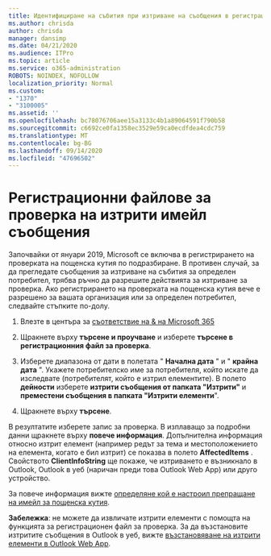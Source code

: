 ```yaml
---
title: Идентифициране на събития при изтриване на съобщения в регистрационни файлове за проверка
ms.author: chrisda
author: chrisda
manager: dansimp
ms.date: 04/21/2020
ms.audience: ITPro
ms.topic: article
ms.service: o365-administration
ROBOTS: NOINDEX, NOFOLLOW
localization_priority: Normal
ms.custom:
- "1370"
- "3100005"
ms.assetid: ''
ms.openlocfilehash: bc78076706aee15a3133c4b1a89064591f790b58
ms.sourcegitcommit: c6692ce0fa1358ec3529e59ca0ecdfdea4cdc759
ms.translationtype: MT
ms.contentlocale: bg-BG
ms.lasthandoff: 09/14/2020
ms.locfileid: "47696502"
---
```

# <a name="audit-logs-for-deleted-email-messages"></a>Регистрационни файлове за проверка на изтрити имейл съобщения

Започвайки от януари 2019, Microsoft се включва в регистрирането на проверката на пощенска кутия по подразбиране. В противен случай, за да прегледате съобщения за изтриване на събития за определен потребител, трябва ръчно да разрешите действията за изтриване за проверка. Ако регистрирането на проверката на пощенска кутия вече е разрешено за вашата организация или за определен потребител, следвайте стъпките по-долу.

1. Влезте в центъра за [съответствие на & на Microsoft 365](https://protection.office.com/)

2. Щракнете върху **търсене и проучване** и изберете **търсене в регистрационния файл за проверка**.

3. Изберете диапазона от дати в полетата " **Начална дата** " и " **крайна дата** ". Укажете потребителско име за потребителя, който искате да изследвате (потребителят, който е изтрил елементите). В полето **дейности** изберете **изтрити съобщения от папката "Изтрити"** и **преместени съобщения в папката "Изтрити елементи**".

4. Щракнете върху **търсене**.

В резултатите изберете запис за проверка. В изплаващо за подробни данни щракнете върху **повече информация**. Допълнителна информация относно изтрит елемент (например редът за тема и местоположението на елемента, когато е бил изтрит) се показва в полето **AffectedItems** . Свойството **ClientInfoString** ще покаже, че изтриването е възникнало в Outlook, Outlook в уеб (наричан преди това Outlook Web App) или друго устройство.

За повече информация вижте [определяне кой е настроил препращане на имейл за пощенска кутия](https://docs.microsoft.com/microsoft-365/compliance/auditing-troubleshooting-scenarios#determine-if-a-user-deleted-email-items).

**Забележка**: не можете да извличате изтрити елементи с помощта на функцията за регистрационен файл за проверка. За да възстановите изтритите съобщения в Outlook в уеб, вижте [възстановяване на изтрити елементи в Outlook Web App](https://support.office.com/article/C3D8FC15-EEEF-4F1C-81DF-E27964B7EDD4).
